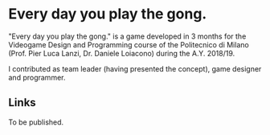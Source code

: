 # Every day you play the gong.

"Every day you play the gong." is a game developed in 3 months for the Videogame Design and Programming course of the Politecnico di Milano (Prof. Pier Luca Lanzi, Dr. Daniele Loiacono) during the A.Y. 2018/19.

I contributed as team leader (having presented the concept), game designer and programmer.

## Links

To be published.
